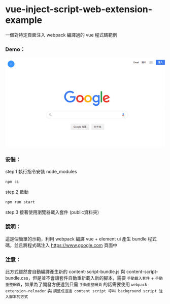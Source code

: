# vue-inject-script-web-extension-example
一個對特定頁面注入 webpack 編譯過的 vue 程式碼範例

### Demo：

![demo.gif](demo.gif)

### 安裝：

step.1 執行指令安裝 node_modules

```
npm ci
```

step.2 啟動

```
npm run start
```

step.3 接著使用瀏覽器載入套件 (public資料夾)

### 說明：

這是個簡單的示範，利用 webpack 編譯 vue + element ui 產生 bundle 程式碼，並且將程式碼注入 https://www.google.com 頁面中

### 注意：

此方式雖然會自動編譯產生新的 content-script-bundle.js 與 content-script-bundle.css，但是並不會讓套件自動重新載入新的腳本，需要 `手動載入套件` + `手動重整網頁`，如果為了開發方便達到只需 `手動重整網頁` 的話需要使用 `webpack-extension-reloader` 與 `調整成透過 content script 呼叫 background script 注入腳本的方式` 
